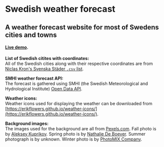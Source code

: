 # Swedish weather forecast
## A weather forecast website for most of Swedens cities and towns 

#### [Live demo](https://mariahelenanoren.github.io/weather-forecast-sweden/).

**List of Swedish citites with coordinates:**  
All of the Swedish cities along with their respective coordinates are from [Niclas Kron's Svenska Städer `.csv` list](https://github.com/sphrak/svenska-stader/). 

**SMHI weather forecast API:**  
The forecast is gathered using SMHI (the Swedish Meteorological and Hydrological Institute) [Open Data API](http://opendata.smhi.se/apidocs/metfcst/geographic_area.html).

**Weather icons:**  
Weather icons used for displaying the weather can be downloaded from [https://erikflowers.github.io/weather-icons/](https://erikflowers.github.io/weather-icons/).

**Background images:**  
The images used for the background are all from [Pexels.com](https://www.pexels.com/). Fall photo is by [Aleksey Kuprikov](https://www.pexels.com/@aleksey-kuprikov-1883853). Spring photo is by [Nathalie De Boever](https://www.pexels.com/@nathy). Summer photograph is by unknown. Winter photo is by [PhotoMIX Company](https://www.pexels.com/@wdnet).
